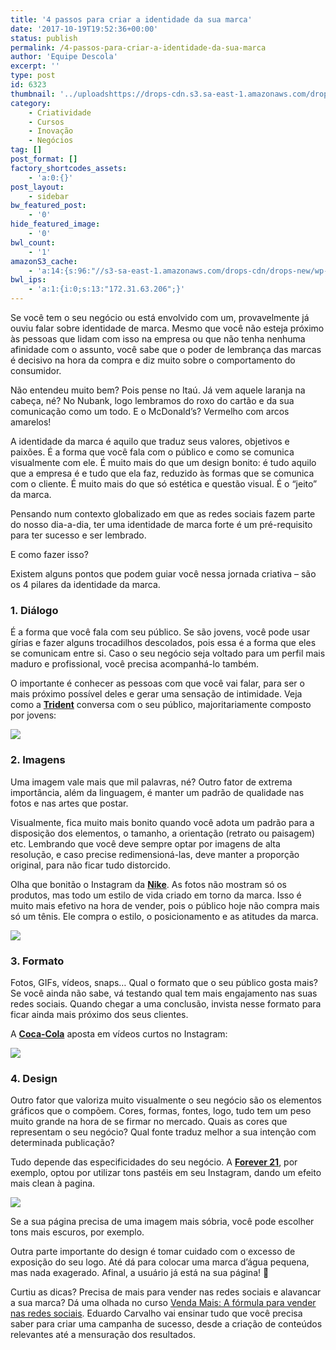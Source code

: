 ```yaml
---
title: '4 passos para criar a identidade da sua marca'
date: '2017-10-19T19:52:36+00:00'
status: publish
permalink: /4-passos-para-criar-a-identidade-da-sua-marca
author: 'Equipe Descola'
excerpt: ''
type: post
id: 6323
thumbnail: '../uploadshttps://drops-cdn.s3.sa-east-1.amazonaws.com/drops-new/wp-content/uploads/2017/10/19195206/identidade-marca-150x150.png'
category:
    - Criatividade
    - Cursos
    - Inovação
    - Negócios
tag: []
post_format: []
factory_shortcodes_assets:
    - 'a:0:{}'
post_layout:
    - sidebar
bw_featured_post:
    - '0'
hide_featured_image:
    - '0'
bwl_count:
    - '1'
amazonS3_cache:
    - 'a:14:{s:96:"//s3-sa-east-1.amazonaws.com/drops-cdn/drops-new/wp-content/uploads/2017/10/19181511/trident.png";i:6326;s:58:"//descola.org/drops/wp-content/uploads/2017/10/trident.png";i:6326;s:93:"//s3-sa-east-1.amazonaws.com/drops-cdn/drops-new/wp-content/uploads/2017/10/19183950/nike.png";i:6328;s:102:"//s3-sa-east-1.amazonaws.com/drops-cdn/drops-new/wp-content/uploads/2017/10/19183950/nike-660x1024.png";i:6328;s:55:"//descola.org/drops/wp-content/uploads/2017/10/nike.png";i:6328;s:64:"//descola.org/drops/wp-content/uploads/2017/10/nike-660x1024.png";i:6328;s:93:"//s3-sa-east-1.amazonaws.com/drops-cdn/drops-new/wp-content/uploads/2017/10/19191122/coca.png";i:6331;s:102:"//s3-sa-east-1.amazonaws.com/drops-cdn/drops-new/wp-content/uploads/2017/10/19191122/coca-659x1024.png";i:6331;s:55:"//descola.org/drops/wp-content/uploads/2017/10/coca.png";i:6331;s:64:"//descola.org/drops/wp-content/uploads/2017/10/coca-659x1024.png";i:6331;s:98:"//s3-sa-east-1.amazonaws.com/drops-cdn/drops-new/wp-content/uploads/2017/10/19192159/forever21.png";i:6332;s:107:"//s3-sa-east-1.amazonaws.com/drops-cdn/drops-new/wp-content/uploads/2017/10/19192159/forever21-661x1024.png";i:6332;s:60:"//descola.org/drops/wp-content/uploads/2017/10/forever21.png";i:6332;s:69:"//descola.org/drops/wp-content/uploads/2017/10/forever21-661x1024.png";i:6332;}'
bwl_ips:
    - 'a:1:{i:0;s:13:"172.31.63.206";}'
---
```

Se você tem o seu negócio ou está envolvido com um, provavelmente já ouviu falar sobre identidade de marca. Mesmo que você não esteja próximo às pessoas que lidam com isso na empresa ou que não tenha nenhuma afinidade com o assunto, você sabe que o poder de lembrança das marcas é decisivo na hora da compra e diz muito sobre o comportamento do consumidor.

Não entendeu muito bem? Pois pense no Itaú. Já vem aquele laranja na cabeça, né? No Nubank, logo lembramos do roxo do cartão e da sua comunicação como um todo. E o McDonald’s? Vermelho com arcos amarelos!

A identidade da marca é aquilo que traduz seus valores, objetivos e paixões. É a forma que você fala com o público e como se comunica visualmente com ele. É muito mais do que um design bonito: é tudo aquilo que a empresa é e tudo que ela faz, reduzido às formas que se comunica com o cliente. É muito mais do que só estética e questão visual. É o “jeito” da marca.

Pensando num contexto globalizado em que as redes sociais fazem parte do nosso dia-a-dia, ter uma identidade de marca forte é um pré-requisito para ter sucesso e ser lembrado.

E como fazer isso?

Existem alguns pontos que podem guiar você nessa jornada criativa – são os 4 pilares da identidade da marca.

### 1. Diálogo

É a forma que você fala com seu público. Se são jovens, você pode usar gírias e fazer alguns trocadilhos descolados, pois essa é a forma que eles se comunicam entre si. Caso o seu negócio seja voltado para um perfil mais maduro e profissional, você precisa acompanhá-lo também.

O importante é conhecer as pessoas com que você vai falar, para ser o mais próximo possível deles e gerar uma sensação de intimidade. Veja como a [**Trident**](https://www.facebook.com/TridentBrasil/) conversa com o seu público, majoritariamente composto por jovens:

![](https://descola.org/drops/wp-content/uploads/2017/10/trident.png)

### 2. Imagens

Uma imagem vale mais que mil palavras, né? Outro fator de extrema importância, além da linguagem, é manter um padrão de qualidade nas fotos e nas artes que postar.

Visualmente, fica muito mais bonito quando você adota um padrão para a disposição dos elementos, o tamanho, a orientação (retrato ou paisagem) etc. Lembrando que você deve sempre optar por imagens de alta resolução, e caso precise redimensioná-las, deve manter a proporção original, para não ficar tudo distorcido.

Olha que bonitão o Instagram da [**Nike**](https://www.instagram.com/nike/). As fotos não mostram só os produtos, mas todo um estilo de vida criado em torno da marca. Isso é muito mais efetivo na hora de vender, pois o público hoje não compra mais só um tênis. Ele compra o estilo, o posicionamento e as atitudes da marca.

![](https://descola.org/drops/wp-content/uploads/2017/10/nike-660x1024.png)

### 3. Formato

Fotos, GIFs, vídeos, snaps… Qual o formato que o seu público gosta mais? Se você ainda não sabe, vá testando qual tem mais engajamento nas suas redes sociais. Quando chegar a uma conclusão, invista nesse formato para ficar ainda mais próximo dos seus clientes.

A [**Coca-Cola**](https://www.instagram.com/cocacola/) aposta em vídeos curtos no Instagram:

![](https://descola.org/drops/wp-content/uploads/2017/10/coca-659x1024.png)

### 4. Design

Outro fator que valoriza muito visualmente o seu negócio são os elementos gráficos que o compõem. Cores, formas, fontes, logo, tudo tem um peso muito grande na hora de se firmar no mercado. Quais as cores que representam o seu negócio? Qual fonte traduz melhor a sua intenção com determinada publicação?

Tudo depende das especificidades do seu negócio. A [**Forever 21**](https://www.instagram.com/forever21/), por exemplo, optou por utilizar tons pastéis em seu Instagram, dando um efeito mais clean à pagina.

![](https://descola.org/drops/wp-content/uploads/2017/10/forever21-661x1024.png)

Se a sua página precisa de uma imagem mais sóbria, você pode escolher tons mais escuros, por exemplo.

Outra parte importante do design é tomar cuidado com o excesso de exposição do seu logo. Até dá para colocar uma marca d’água pequena, mas nada exagerado. Afinal, a usuário já está na sua página! 🙂

Curtiu as dicas? Precisa de mais para vender nas redes sociais e alavancar a sua marca? Dá uma olhada no curso [Venda Mais: A fórmula para vender nas redes sociais](https://descola.org/curso/venda-mais). Eduardo Carvalho vai ensinar tudo que você precisa saber para criar uma campanha de sucesso, desde a criação de conteúdos relevantes até a mensuração dos resultados.